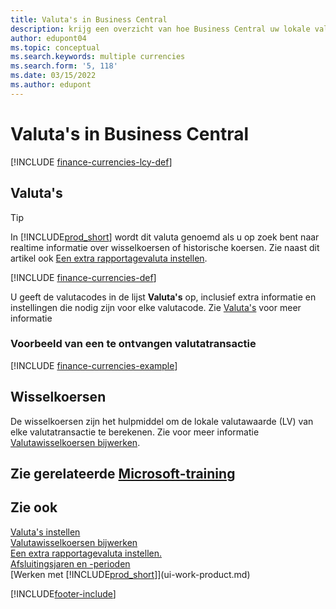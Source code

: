```yaml
---
title: Valuta's in Business Central
description: krijg een overzicht van hoe Business Central uw lokale valuta definieert in vergelijking met de vreemde valuta's waarin u handelt.
author: edupont04
ms.topic: conceptual
ms.search.keywords: multiple currencies
ms.search.form: '5, 118'
ms.date: 03/15/2022
ms.author: edupont
---
```

# Valuta's in Business Central

[!INCLUDE [finance-currencies-lcy-def](includes/finance-currencies-lcy-def.md)]

## Valuta's

> [!TIP]  
> In [!INCLUDE[prod_short](includes/prod_short.md)] wordt dit valuta genoemd als u op zoek bent naar realtime informatie over wisselkoersen of historische koersen. Zie naast dit artikel ook [Een extra rapportagevaluta instellen](finance-how-setup-additional-currencies.md).

[!INCLUDE [finance-currencies-def](includes/finance-currencies-def.md)]

U geeft de valutacodes in de lijst **Valuta's** op, inclusief extra informatie en instellingen die nodig zijn voor elke valutacode. Zie [Valuta's](finance-set-up-currencies.md#curr) voor meer informatie

### Voorbeeld van een te ontvangen valutatransactie

[!INCLUDE [finance-currencies-example](includes/finance-currencies-example.md)]

## Wisselkoersen

De wisselkoersen zijn het hulpmiddel om de lokale valutawaarde (LV) van elke valutatransactie te berekenen. Zie voor meer informatie [Valutawisselkoersen bijwerken](finance-how-update-currencies.md).  

## Zie gerelateerde [Microsoft-training](/training/paths/use-multiple-currencies-dynamics-365-business-central/)

## Zie ook

[Valuta's instellen](finance-set-up-currencies.md)  
[Valutawisselkoersen bijwerken](finance-how-update-currencies.md)  
[Een extra rapportagevaluta instellen.](finance-how-setup-additional-currencies.md)  
[Afsluitingsjaren en -perioden](year-close-years-periods.md)  
[Werken met [!INCLUDE[prod_short](includes/prod_short.md)]](ui-work-product.md)


[!INCLUDE[footer-include](includes/footer-banner.md)]
